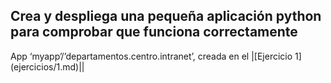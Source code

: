 <h2>Crea y despliega una pequeña aplicación python para comprobar que funciona correctamente</h2>
App ‘myapp’/’departamentos.centro.intranet’, creada en el |[Ejercicio 1](ejercicios/1.md)||
